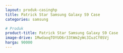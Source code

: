 ```yaml
---
layout: produk-casinghp
title: Patrick Star Samsung Galaxy S9 Case
categories: samsung

# Produk
product-title: Patrick Star Samsung Galaxy S9 Case
image-drive: 1MwdaoqTOYUO6r33tWm2yWc3IuzCf0SVj
harga: 90000
---
```

